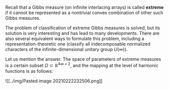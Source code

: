 Recall that a Gibbs measure (on infinite interlacing arrays) is called **extreme** if it cannot be represented as a nontrivial convex combination of other such Gibbs measures.

The problem of classification of extreme Gibbs measures is solved, but its solution is very interesting and has lead to many developments. There are also several equivalent ways to formulate this problem, including a representation-theoretic one (classify all indecomposable normalized characters of the infinite-dimensional unitary group $U(\infty)$).


Let us mention the answer. The space of parameters of extreme measures is a certain subset $\Omega\subset \mathbb{R}^{4\infty+2}$, and the mapping at the level of harmonic functions is as follows:

![[../img/Pasted image 20210222232506.png]]